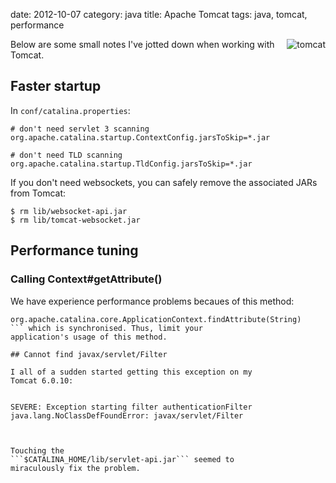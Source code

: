 date:    2012-10-07
category: java
title: Apache Tomcat
tags: java, tomcat, performance

<img src="http://tomcat.apache.org/images/tomcat.gif"
alt="tomcat"
style="float: right;"
/>

Below are some small notes I've jotted down when working
with Tomcat.

## Faster startup

In `conf/catalina.properties`:

```
# don't need servlet 3 scanning
org.apache.catalina.startup.ContextConfig.jarsToSkip=*.jar

# don't need TLD scanning
org.apache.catalina.startup.TldConfig.jarsToSkip=*.jar
```

If you don't need websockets, you can safely remove the associated
JARs from Tomcat:

```
$ rm lib/websocket-api.jar
$ rm lib/tomcat-websocket.jar
```

## Performance tuning
### Calling Context#getAttribute()

We have experience performance problems becaues of this method:

```
org.apache.catalina.core.ApplicationContext.findAttribute(String)
``` which is synchronised. Thus, limit your
application's usage of this method.

## Cannot find javax/servlet/Filter

I all of a sudden started getting this exception on my
Tomcat 6.0.10:


SEVERE: Exception starting filter authenticationFilter
java.lang.NoClassDefFoundError: javax/servlet/Filter



Touching the
```$CATALINA_HOME/lib/servlet-api.jar``` seemed to
miraculously fix the problem.


